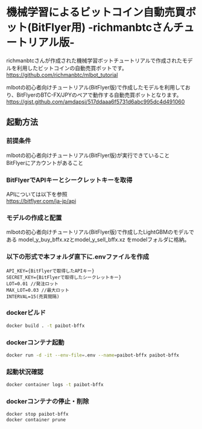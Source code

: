 # 機械学習によるビットコイン自動売買ボット(BitFlyer用) -richmanbtcさんチュートリアル版- 

richmanbtcさんが作成された機械学習ボットチュートリアルで作成されたモデルを利用したビットコインの自動売買ボットです。  
https://github.com/richmanbtc/mlbot_tutorial

mlbotの初心者向けチュートリアル(BitFlyer版)で作成したモデルを利用しており、BitFlyerのBTC-FX/JPYのペアで動作する自動売買ボットとなります。
https://gist.github.com/amdapsi/517ddaaa6f5731d6abc995dc4d491060

## 起動方法

### 前提条件

mlbotの初心者向けチュートリアル(BitFlyer版)が実行できていること  
BitFlyerにアカウントがあること

### BitFlyerでAPIキーとシークレットキーを取得

APIについては以下を参照  
https://bitflyer.com/ja-jp/api

### モデルの作成と配置

mlbotの初心者向けチュートリアル(BitFlyer版)で作成したLightGBMのモデルである model_y_buy_bffx.xzとmodel_y_sell_bffx.xz をmodelフォルダに格納。

### 以下の形式で本フォルダ直下に.envファイルを作成

```
API_KEY={BitFlyerで取得したAPIキー}
SECRET_KEY={BitFlyerで取得したシークレットキー}
LOT=0.01 //発注ロット
MAX_LOT=0.03 //最大ロット
INTERVAL=15(売買間隔)
```

### dockerビルド
```bash
docker build . -t paibot-bffx
```

### dockerコンテナ起動
```bash
docker run -d -it --env-file=.env --name=paibot-bffx paibot-bffx
```

### 起動状況確認
```bash
docker container logs -t paibot-bffx
```

### dockerコンテナの停止・削除
```bash
docker stop paibot-bffx
docker container prune
```
